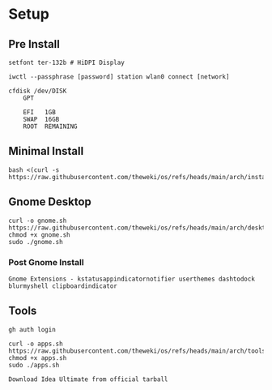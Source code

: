 # Setup

## Pre Install

    setfont ter-132b # HiDPI Display

    iwctl --passphrase [password] station wlan0 connect [network]

    cfdisk /dev/DISK 
        GPT
        
        EFI   1GB
        SWAP  16GB
        ROOT  REMAINING

## Minimal Install

    bash <(curl -s https://raw.githubusercontent.com/theweki/os/refs/heads/main/arch/install/archinstall.sh)

## Gnome Desktop

    curl -o gnome.sh https://raw.githubusercontent.com/theweki/os/refs/heads/main/arch/desktop/gnome.sh
    chmod +x gnome.sh
    sudo ./gnome.sh

### Post Gnome Install

    Gnome Extensions - kstatusappindicatornotifier userthemes dashtodock blurmyshell clipboardindicator

## Tools

    gh auth login

    curl -o apps.sh https://raw.githubusercontent.com/theweki/os/refs/heads/main/arch/tools/apps.sh
    chmod +x apps.sh
    sudo ./apps.sh
    
    Download Idea Ultimate from official tarball

